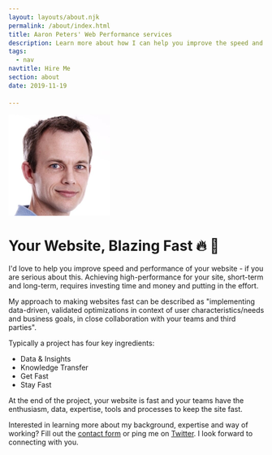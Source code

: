 ```yaml
---
layout: layouts/about.njk
permalink: /about/index.html
title: Aaron Peters' Web Performance services
description: Learn more about how I can help you improve the speed and performance of your website.
tags:
  - nav
navtitle: Hire Me
section: about
date: 2019-11-19

---
```


<img class="profile-pic" src="/static/img/aaron-peters-profile-400x400.jpg" width="200" height="200" alt="Aaron Peters profile photo">

# Your Website, Blazing Fast 🔥 🚀

I'd love to help you improve speed and performance of your website  - if you are serious about this. 
Achieving high-performance for your site, short-term and long-term, requires investing time and money and putting in the effort.

My approach to making websites fast can be described as "implementing data-driven, validated optimizations in context of user characteristics/needs and business goals, in close collaboration with your teams and third parties".

Typically a project has four key ingredients:

- Data & Insights
- Knowledge Transfer
- Get Fast
- Stay Fast

At the end of the project, your website is fast and your teams have the enthusiasm, data, expertise, tools and processes to keep the site fast.

Interested in learning more about my background, expertise and way of working?
Fill out the <a href="/contact/">contact form</a> or ping me on <a href="https://twitter.com/aaronpeters">Twitter</a>.
I look forward to connecting with you.
